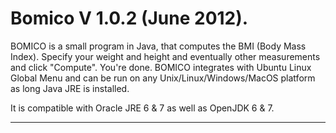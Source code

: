 Bomico V 1.0.2 (June 2012).
======

BOMICO is a small program in Java, that computes the BMI (Body Mass Index).
Specify your weight and height and eventually other measurements and click "Compute". You're done.
BOMICO integrates with Ubuntu Linux Global Menu and can be run on any Unix/Linux/Windows/MacOS platform as long Java JRE is installed.

It is compatible with Oracle JRE 6 & 7 as well as OpenJDK 6 & 7.

-------------------------------
